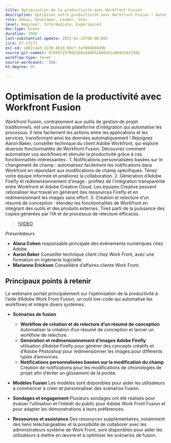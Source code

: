 ```yaml
---
title: Optimisation de la productivité avec Workfront Fusion
description: Optimisez votre productivité avec Workfront Fusion ! Automatisez les workflows, intégrez des systèmes et améliorez la collaboration grâce à des notifications personnalisées, au redimensionnement des images, etc.
role: Admin, Developer, Leader, User
level: Beginner, Intermediate, Experienced
doc-type: Event
duration: 3504
last-substantial-update: 2025-01-24T00:00:00Z
jira: KT-17173
exl-id: a902ca63-2230-4b1d-8dcf-3af004b66d9b
source-git-commit: 87945f25760d168144b852b88eb2a0b9a5021946
workflow-type: tm+mt
source-wordcount: '356'
ht-degree: 0%

---
```


# Optimisation de la productivité avec Workfront Fusion

Workfront Fusion, contrairement aux outils de gestion de projet traditionnels, est une puissante plateforme d’intégration qui automatise les processus. Il relie facilement les actions entre les applications et les services, transformant ainsi les données automatiquement ! Rejoignez Aaron Baker, conseiller technique du client Adobe Workfront, qui explore diverses fonctionnalités de Workfront Fusion. Découvrez comment automatiser vos workflows et stimuler la productivité grâce à ces fonctionnalités intéressantes : 1. Notifications personnalisées basées sur le changement de champ : automatisez facilement les notifications dans Workfront en répondant aux modifications de champ spécifiques. Tenez votre équipe informée et améliorez la collaboration. 2. Génération d’Adobe Firefly et redimensionnement d’image : profitez de l’intégration transparente entre Workfront et Adobe Creative Cloud. Les équipes Creative peuvent rationaliser leur travail en générant des ressources Firefly et en redimensionnant les images sans effort. 3. Création et relecture d’un résumé de conception : étendez les fonctionnalités de Workfront en intégrant des outils et des produits externes. Tirez parti de la puissance des copies générées par l’IA et de processus de relecture efficaces.

>[!VIDEO](https://video.tv.adobe.com/v/3443029/?learn=on&enablevpops)


*Présentateurs*

* **Alana Cohen** responsable principale des événements numériques chez Adobe.
* **Aaron Baker** Conseiller technique client chez Work Front, avec une formation en ingénierie logicielle.
* **Marianne Erickson** Conseillère d’affaires cliente Work Front.

## Principaux points à retenir

Le webinaire portait principalement sur l’optimisation de la productivité à l’aide d’Adobe Work Front Fusion, un outil low-code qui automatise les workflows et intègre divers systèmes.

* **Scénarios de fusion**

   * **Workflow de création et de relecture d’un résumé de conception** Automatiser la création d’un résumé de conception et lancer un workflow de relecture.
   * **Génération et redimensionnement d’images Adobe Firefly** utilisation d’Adobe Firefly pour générer des concepts créatifs et d’Adobe Photoshop pour redimensionner les images pour différents types d’annonces.
   * **Notifications personnalisées basées sur la modification du champ** Création de notifications pour les modifications de chronologies de projet afin d’éviter un glissement de la portée.

* **Modèles Fusion** Les modèles sont disponibles pour aider les utilisateurs à commencer à créer et personnaliser des scénarios Fusion.

* **Sondages et engagement** Plusieurs sondages ont été réalisés pour évaluer l’utilisation et l’intérêt du public pour Adobe Work Front Fusion et pour adapter les démonstrations à leurs préférences.

* **Ressources et assistance** Des ressources supplémentaires, notamment des liens téléchargeables et la possibilité de collaborer avec les administrateurs système de Work Front, sont disponibles pour aider les utilisateurs à mettre en œuvre et à optimiser les scénarios de fusion.
